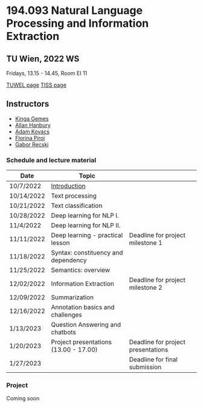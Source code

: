 # 194.093 Natural Language Processing and Information Extraction 
## TU Wien, 2022 WS

Fridays, 13.15 - 14.45, Room EI 11

[TUWEL page](https://tuwel.tuwien.ac.at/course/view.php?idnumber=194093-2021W)
[TISS page](https://tiss.tuwien.ac.at/course/courseDetails.xhtml?courseNr=194093&semester=2022W)

## Instructors

- [Kinga Gemes](https://tiss.tuwien.ac.at/person/341880.html)
- [Allan Hanbury](https://tiss.tuwien.ac.at/person/48222.html)
- [Adam Kovacs](https://tiss.tuwien.ac.at/person/341881.html)
- [Florina Piroi](https://tiss.tuwien.ac.at/person/239780.html)
- [Gabor Recski](https://tiss.tuwien.ac.at/person/336863.html)


### Schedule and lecture material

Date|Topic| |
----|-----|--|
10/7/2022 | [Introduction](lectures/00_Introduction) | |
10/14/2022 | Text processing | |
10/21/2022 | Text classification | |
10/28/2022 | Deep learning for NLP I. | |
11/4/2022 |  Deep learning for NLP II. | |
11/11/2022 | Deep learning - practical lesson | Deadline for project milestone 1|
11/18/2022 | Syntax: constituency and dependency | |
11/25/2022 | Semantics: overview | |
12/02/2022 | Information Extraction | Deadline for project milestone 2|
12/09/2022 | Summarization | |
12/16/2022 | Annotation basics and challenges | |
1/13/2023 | Question Answering and chatbots | |
1/20/2023 | Project presentations (13.00 - 17.00) | Deadline for project presentations |
1/27/2023 | | Deadline for final submission |


### Project

Coming soon

